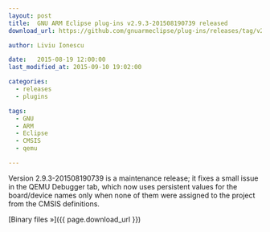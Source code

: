 ```yaml
---
layout: post
title:  GNU ARM Eclipse plug-ins v2.9.3-201508190739 released
download_url: https://github.com/gnuarmeclipse/plug-ins/releases/tag/v2.9.3-201508190739

author: Liviu Ionescu

date:   2015-08-19 12:00:00
last_modified_at: 2015-09-10 19:02:00

categories:
  - releases
  - plugins

tags:
  - GNU
  - ARM
  - Eclipse
  - CMSIS
  - qemu

---
```


Version 2.9.3-201508190739 is a maintenance release; it fixes a small issue in the QEMU Debugger tab, which now uses persistent values for the board/device names only when none of them were assigned to the project from the CMSIS definitions.

[Binary files »]({{ page.download_url }})
